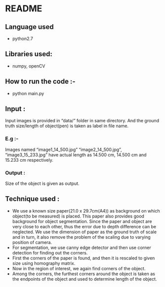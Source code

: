 # README
## Language used
* python2.7

## Libraries used:
* numpy, openCV

## How to run the code :-
* python main.py

## Input : 
Input images is provided in “data/” folder in same directory. And the ground truth size/length of object(pen) is taken as label in file name.
### E.g :- 
Images named “image1_14_500.jpg”  “image2_14_500.jpg”, “image3_15_233.jpg” have actual length as 14.500 cm, 14.500 cm and 15.233 cm
respectively.

### Output :
Size of the object is given as output.

## Technique used :
* We use a known size paper(21.0 x 29.7cm(A4)) as background on which object(to be measured) is placed. This paper also provides good background for object segmentation. Since the paper and object are very close to each other, thus the error due to depth difference can be neglected. We use the dimension of paper as the ground truth of scale and in turn, it also remove the problem of the scaling due to varying position of camera.
* For segmentation, we use canny edge detector and then use corner detection for finding out the corners.
* First the corners of the paper is found, and then it is rescaled to given size using homography matrix.
* Now in the region of interest, we again find corners of the object.
* Among the corners, the furthest corners around the object is taken as the endpoints of the object and used to determine length of the object.
